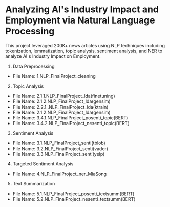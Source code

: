 # Analyzing AI's Industry Impact and Employment via Natural Language Processing
This project leveraged 200K+ news articles using NLP techniques including tokenization, lemmatization, topic analysis, sentiment analysis, and NER to analyze AI's Industry Impact on Employment.

1. Data Preprocessing
  - File Name: 1.NLP_FinalProject_cleaning

2. Topic Analysis
  - File Name: 2.1.1.NLP_FinalProject_lda(finetuning)
  - File Name: 2.1.2.NLP_FinalProject_lda(gensim)
  - File Name: 2.2.1..NLP_FinalProject_lda(ktrain)
  - File Name: 2.1.2.NLP_FinalProject_lda(gensim)
  - File Name: 3.4.1.NLP_FinalProject_posenti_topic(BERT)
  - File Name: 3.4.2.NLP_FinalProject_nesenti_topic(BERT)

3. Sentiment Analysis
  - File Name: 3.1.NLP_FinalProject_senti(tblob)
  - File Name: 3.2.NLP_FinalProject_senti(vader)
  - File Name: 3.3.NLP_FinalProject_senti(yelp)

4. Targeted Sentiment Analysis
  - File Name: 4.NLP_FinalProject_ner_MiaSong

5. Text Summarization
  - File Name: 5.1.NLP_FinalProject_posenti_textsumm(BERT)
  - File Name: 5.2.NLP_FinalProject_nesenti_textsumm(BERT)
